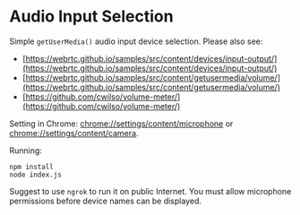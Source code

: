 Audio Input Selection
===

Simple `getUserMedia()` audio input device selection. Please also see:
- [https://webrtc.github.io/samples/src/content/devices/input-output/](https://webrtc.github.io/samples/src/content/devices/input-output/)
- [https://webrtc.github.io/samples/src/content/getusermedia/volume/](https://webrtc.github.io/samples/src/content/getusermedia/volume/)
- [https://github.com/cwilso/volume-meter/](https://github.com/cwilso/volume-meter/)

Setting in Chrome: [chrome://settings/content/microphone](chrome://settings/content/microphone) or [chrome://settings/content/camera](chrome://settings/content/camera).

Running:

    npm install
    node index.js

Suggest to use `ngrok` to run it on public Internet. You must allow microphone permissions before device names can be displayed.
